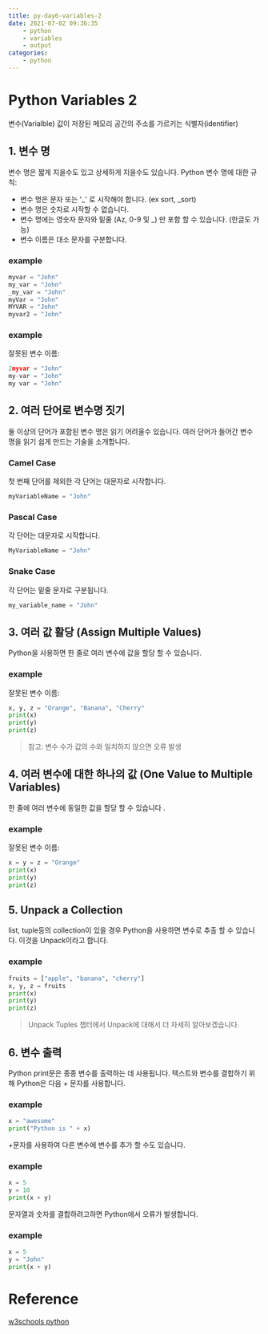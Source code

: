 ```yaml
---
title: py-day6-variables-2
date: 2021-07-02 09:36:35
    - python 
    - variables
    - output
categories: 
    - python
---
```


# Python Variables 2
변수(Varialble)	값이 저장된 메모리 공간의 주소를 가르키는 식별자(identifier)

## 1. 변수 명
변수 명은 짧게 지을수도 있고 상세하게 지을수도 있습니다. Python 변수 명에 대한 규칙: 
- 변수 명은 문자 또는 '_' 로 시작해야 합니다. (ex sort, _sort)
- 변수 명은 숫자로 시작할 수 없습니다.
- 변수 명에는 영숫자 문자와 밑줄 (Az, 0-9 및 _) 만 포함 할 수 있습니다. (한글도 가능) 
- 변수 이름은 대소 문자를 구분합니다.

### example
``` python
myvar = "John"
my_var = "John"
_my_var = "John"
myVar = "John"
MYVAR = "John"
myvar2 = "John"
```

### example
잘못된 변수 이름:
``` python
2myvar = "John"
my-var = "John"
my var = "John"
```

## 2. 여러 단어로 변수명 짓기
둘 이상의 단어가 포함된 변수 명은 읽기 어려울수 있습니다. 
여러 단어가 들어간 변수 명을 읽기 쉽게 만드는 기술을 소개합니다. 

### Camel Case
첫 번째 단어를 제외한 각 단어는 대문자로 시작합니다.
``` Python
myVariableName = "John"
```

### Pascal Case
각 단어는 대문자로 시작합니다.
``` Python
MyVariableName = "John"
```

### Snake Case
각 단어는 밑줄 문자로 구분됩니다.
``` Python
my_variable_name = "John"
```

## 3. 여러 값 활당 (Assign Multiple Values)
Python을 사용하면 한 줄로 여러 변수에 값을 할당 할 수 있습니다.

### example
잘못된 변수 이름:
``` python
x, y, z = "Orange", "Banana", "Cherry"
print(x)
print(y)
print(z)
```
> 참고: 변수 수가 값의 수와 일치하지 않으면 오류 발생

## 4. 여러 변수에 대한 하나의 값 (One Value to Multiple Variables)
한 줄에 여러 변수에 동일한 값을 할당 할 수 있습니다 .

### example
잘못된 변수 이름:
``` python
x = y = z = "Orange"
print(x)
print(y)
print(z)
```

## 5. Unpack a Collection
list, tuple등의 collection이 있을 경우 Python을 사용하면 변수로 추출 할 수 있습니다. 이것을 Unpack이라고 합니다.

### example
``` python
fruits = ["apple", "banana", "cherry"]
x, y, z = fruits
print(x)
print(y)
print(z)
```
> Unpack Tuples 챕터에서 Unpack에 대해서 더 자세히 알아보겠습니다.


## 6. 변수 출력
Python print문은 종종 변수를 출력하는 데 사용됩니다.
텍스트와 변수를 결합하기 위해 Python은 다음 + 문자를 사용합니다.

### example
``` python
x = "awesome"
print("Python is " + x)
```

+문자를 사용하여 다른 변수에 변수를 추가 할 수도 있습니다.

### example
``` python
x = 5
y = 10
print(x + y)
```

문자열과 숫자를 결합하려고하면 Python에서 오류가 발생합니다.
### example
``` python
x = 5
y = "John"
print(x + y)
```

# Reference
[w3schools python](https://www.w3schools.com/python/python_syntax.asp)